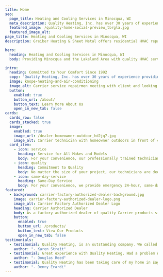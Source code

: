 ```yaml
---
title: Home
seo:
  page_title: Heating and Cooling Services in Minocqua, WI
  meta_description: Quality Heating, Inc. has over 30 years of experience providing HVAC services in Minocqua, WI. Our trained technicians are here to help you. Call us today!
  featured_image: /quality-home-social-preview_tbrgla.jpg
  featured_image_alt:
page_title: Heating and Cooling Services in Minocqua, WI
description: Greiber Heating & Sheet Metal offers residential HVAC repair, furnace, air conditioning or cooling service plus quality Carrier equipment in Waunakee, Wisconsin

hero: 
  heading: Heating and Cooling Services in Minocqua, WI
  body: Providing Minocqua and the Lakeland Area with quality HVAC service and reliable products and systems since 1992.

intro:
  heading: Committed to Your Comfort Since 1992
  copy: "Quality Heating, Inc. has over 30 years of experience providing HVAC services in Minocqua, WI. Our trained technicians are here to help you with professional, reliable service and the best solutions for your home. Whether it’s a free estimate on a furnace or air conditioning installation, a system tune up or an emergency repair service, we’re just a phone call away!"
  image: knope-heating-and-air-conditioning
  image_alt: Carrier service repairmen meeting with client and looking and furnaces and air conditioning units
  button:
    enabled: true
    button_url: /about/
    button_text: Learn More About Us
    open_in_new_tab: false
cards:
  cards_row: false
  cards_stacked: true
  image: 
    enabled: true
    image_url: /dealer-homeowner-outdoor_hd2jq7.jpg
    image_alt: Carrier technician with homeowner outdoors in front of carrier air conditioner
  card_item:
    - icon: service
      heading: Service for All Makes and Models
      body: For your convenience, our professionally trained technicians can service any make or model.
    - icon: quality
      heading: Commitment to Quality
      body: No matter the size of your project, our technicians are dedicated to providing the same quality equipment and service.
    - icon: same-day-service
      heading: Same-Day Service
      body: For your convenience, we provide emergency 24-hour, same-day service, plus free in-home estimates.
featured:
  - background: carrier-factory-authorized-dealer-background.jpg
    image: carrier-factory-authorized-dealer-logo.png
    image_alt: Carrier Factory Authorized Dealer Logo
    heading: Carrier Authorized Dealer
    body: As a factory authorized dealer of quality Carrier products since 1996, Quality Heating, Inc. knows the value of quality products and equipment. We offer a large selection of Energy Star products ranging from air conditioners and furnaces to air purifiers, ductless split systems and more.
    button:
      enabled: true
      button_url: /products/
      button_text: View Our Products
      open_in_new_tab: false
testimonials:
  - testimonial: Quality Heating, is an outstanding company. We called last Thursday mid afternoon because our AC went out. We had friends arriving for the weekend and it was hot! They arrived within 1 hour and replaced the compressor. Checked the entire unit and thermostat out. Professional, friendly. We can't thank them enough.
    author: "- Karen Strait"
  - testimonial: Great experience with Quality Heating. Had a problem with the condensate pump. Jeff came out next day and was very professional and knowledgeable. Cost was more than fair. Highly recommend them.
    author: "- Douglas Reed"
  - testimonial: Quality Heating has been taking care of my home in Eagle River, WI for 10 years. They are wonderful about responding quickly in an emergency, they're extremely knowledgeable and their pricing is fair. Can recommend unequivocally.
    author: "- Denny Erardi"
---
```

